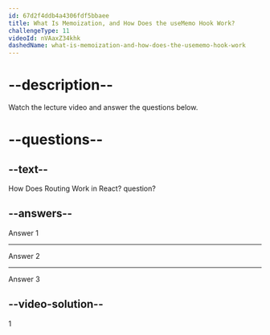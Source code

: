 ```yaml
---
id: 67d2f4ddb4a4306fdf5bbaee
title: What Is Memoization, and How Does the useMemo Hook Work?
challengeType: 11
videoId: nVAaxZ34khk
dashedName: what-is-memoization-and-how-does-the-usememo-hook-work
---
```


# --description--

Watch the lecture video and answer the questions below.

# --questions--

## --text--

How Does Routing Work in React? question?

## --answers--

Answer 1

---

Answer 2

---

Answer 3

## --video-solution--

1
